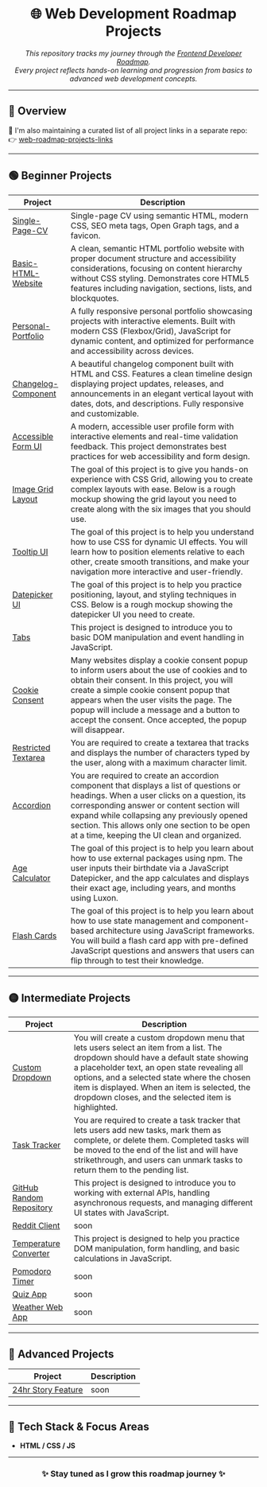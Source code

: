 <h1 align="center">🌐 Web Development Roadmap Projects</h1>

<p align="center">
  <i>This repository tracks my journey through the <a href="https://roadmap.sh/frontend" target="_blank">Frontend Developer Roadmap</a>.</i><br/>
  <i>Every project reflects hands-on learning and progression from basics to advanced web development concepts.</i>
</p>

---

## 📌 Overview

🔗 I'm also maintaining a curated list of all project links in a separate repo:  
👉 [web-roadmap-projects-links](https://github.com/YounesMoukhlij/web-roadmap-projects-links)

---

## 🟢 Beginner Projects

| Project | Description |
|--------|-------------|
| [Single-Page-CV](https://github.com/YounesMoukhlij/Single-Page-CV) | Single-page CV using semantic HTML, modern CSS, SEO meta tags, Open Graph tags, and a favicon. |
| [Basic-HTML-Website](https://github.com/YounesMoukhlij/Basic-HTML-Website) | A clean, semantic HTML portfolio website with proper document structure and accessibility considerations, focusing on content hierarchy without CSS styling. Demonstrates core HTML5 features including navigation, sections, lists, and blockquotes. |
| [Personal-Portfolio](https://github.com/YounesMoukhlij/Personal-Portfolio) | A fully responsive personal portfolio showcasing projects with interactive elements. Built with modern CSS (Flexbox/Grid), JavaScript for dynamic content, and optimized for performance and accessibility across devices. |
| [Changelog-Component](https://github.com/YounesMoukhlij/Changelog-Component) | A beautiful  changelog component built with HTML and CSS. Features a clean timeline design displaying project updates, releases, and announcements in an elegant vertical layout with dates, dots, and descriptions. Fully responsive and customizable. |
|[Accessible Form UI](https://github.com/YounesMoukhlij/Accessible-Form-UI) | A modern, accessible user profile form with interactive elements and real-time validation feedback. This project demonstrates best practices for web accessibility and form design.|
| [Image Grid Layout](https://github.com/YounesMoukhlij/Image-Grid-Layout) | The goal of this project is to give you hands-on experience with CSS Grid, allowing you to create complex layouts with ease. Below is a rough mockup showing the grid layout you need to create along with the six images that you should use.|
| [Tooltip UI](https://github.com/YounesMoukhlij/Tooltip-UI) | The goal of this project is to help you understand how to use CSS for dynamic UI effects. You will learn how to position elements relative to each other, create smooth transitions, and make your navigation more interactive and user-friendly.|
| [Datepicker UI](https://github.com/YounesMoukhlij/Datepicker-UI) |The goal of this project is to help you practice positioning, layout, and styling techniques in CSS. Below is a rough mockup showing the datepicker UI you need to create.|
| [Tabs](https://github.com/YounesMoukhlij/Tabs) |This project is designed to introduce you to basic DOM manipulation and event handling in JavaScript.|
| [Cookie Consent](https://github.com/YounesMoukhlij/Cookie-Consent) | Many websites display a cookie consent popup to inform users about the use of cookies and to obtain their consent. In this project, you will create a simple cookie consent popup that appears when the user visits the page. The popup will include a message and a button to accept the consent. Once accepted, the popup will disappear.|
| [Restricted Textarea](https://github.com/YounesMoukhlij/Restricted-Textarea) | You are required to create a textarea that tracks and displays the number of characters typed by the user, along with a maximum character limit.|
| [Accordion](https://github.com/YounesMoukhlij/Accordion) |You are required to create an accordion component that displays a list of questions or headings. When a user clicks on a question, its corresponding answer or content section will expand while collapsing any previously opened section. This allows only one section to be open at a time, keeping the UI clean and organized.|
| [Age Calculator](https://github.com/YounesMoukhlij/Age-Calculator) |The goal of this project is to help you learn about how to use external packages using npm. The user inputs their birthdate via a JavaScript Datepicker, and the app calculates and displays their exact age, including years, and months using Luxon.|
| [Flash Cards](https://github.com/YounesMoukhlij/Flash-Cards) |The goal of this project is to help you learn about how to use state management and component-based architecture using JavaScript frameworks. You will build a flash card app with pre-defined JavaScript questions and answers that users can flip through to test their knowledge.|


---

## 🟡 Intermediate Projects

| Project | Description |
|--------|-------------|
| [Custom Dropdown](https://github.com/YounesMoukhlij/Custom-Dropdown) | You will create a custom dropdown menu that lets users select an item from a list. The dropdown should have a default state showing a placeholder text, an open state revealing all options, and a selected state where the chosen item is displayed. When an item is selected, the dropdown closes, and the selected item is highlighted.|
| [Task Tracker](https://github.com/YounesMoukhlij/Task-Tracker) | You are required to create a task tracker that lets users add new tasks, mark them as complete, or delete them. Completed tasks will be moved to the end of the list and will have strikethrough, and users can unmark tasks to return them to the pending list.|
|[GitHub Random Repository](https://github.com/YounesMoukhlij/GitHub-Random-Repository)|This project is designed to introduce you to working with external APIs, handling asynchronous requests, and managing different UI states with JavaScript.|
|[Reddit Client](https://github.com/YounesMoukhlij/Reddit-Client)|soon|
|[Temperature Converter](https://github.com/YounesMoukhlij/Temperature-Converter)|This project is designed to help you practice DOM manipulation, form handling, and basic calculations in JavaScript.|
|[Pomodoro Timer](https://github.com/YounesMoukhlij/Pomodoro-Timer)|soon|
|[Quiz App](https://github.com/YounesMoukhlij/Quiz-App)|soon|
|[Weather Web App](https://github.com/YounesMoukhlij/Weather-Web-App)|soon|
---

## 🔴 Advanced Projects

| Project | Description |
|--------|-------------|
| [24hr Story Feature](https://github.com/YounesMoukhlij/24hr-Story-Feature)|soon|

---

## 🚀 Tech Stack & Focus Areas

- **HTML / CSS / JS**

---

<h3 align="center">✨ Stay tuned as I grow this roadmap journey ✨</h3>
